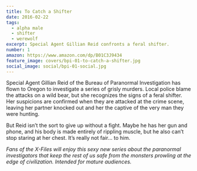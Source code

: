 ```yaml
---
title: To Catch a Shifter
date: 2016-02-22
tags:
  - alpha male
  - shifter
  - werewolf
excerpt: Special Agent Gillian Reid confronts a feral shifter.
number: 1
amazon: https://www.amazon.com/dp/B01C3J9434
feature_image: covers/bpi-01-to-catch-a-shifter.jpg
social_image: social/bpi-01-social.jpg
---
```


Special Agent Gillian Reid of the Bureau of Paranormal Investigation has flown to Oregon to investigate a series of grisly murders. Local police blame the attacks on a wild bear, but she recognizes the signs of a feral shifter. Her suspicions are confirmed when they are attacked at the crime scene, leaving her partner knocked out and her the captive of the very man they were hunting.

But Reid isn’t the sort to give up without a fight. Maybe he has her gun and phone, and his body is made entirely of rippling muscle, but he also can’t stop staring at her chest. It’s really not fair… to him.

_Fans of the X-Files will enjoy this sexy new series about the paranormal investigators that keep the rest of us safe from the monsters prowling at the edge of civilization. Intended for mature audiences._
